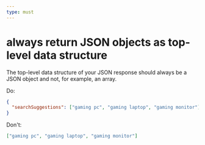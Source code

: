 ```yaml
---
type: must
---
```


# always return JSON objects as top-level data structure

The top-level data structure of your JSON response should always be a JSON object and not, for example, an array.

Do:

```json
{
  "searchSuggestions": ["gaming pc", "gaming laptop", "gaming monitor"]
}
```

Don't:

```json
["gaming pc", "gaming laptop", "gaming monitor"]
```
